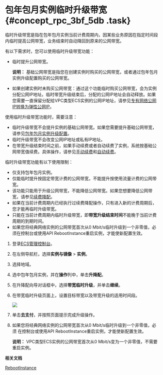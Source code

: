 # 包年包月实例临时升级带宽 {#concept_rpc_3bf_5db .task}

临时升级带宽是指在包年包月实例当前计费周期内，因某些业务原因在指定时间段内临时提高公网带宽，业务结束时自动降回到原来的公网带宽。

有以下需求时，您可以使用临时升级带宽功能：

-   临时提升公网带宽。

    **说明：** 基础公网带宽是指您在创建实例时购买的公网带宽，或者通过包年包月实例升级配置购买的公网带宽。

-   如果创建实例时未购买公网带宽：通过这个功能临时购买公网带宽，会为实例分配公网IP地址。临时带宽升级结束后，分配的公网IP地址会自动释放。如果您需要一直保留分配给VPC类型ECS实例的公网IP地址，请参见[专有网络公网IP转换为弹性公网IP](../cn.zh-CN/网络/修改IPv4地址/专有网络公网IP转换为弹性公网IP.md#)。

使用临时升级带宽功能时，需要注意：

-   临时升级带宽不会提升实例的基础公网带宽。如果您需要提升基础公网带宽，请参见[包年包月实例升级配置](cn.zh-CN/实例/升降配实例/升配包年包月实例/包年包月实例升级配置.md#)。
-   临时升级带宽不会改变公网IP地址或私有IP地址。
-   在带宽升级结束时间之前，如果手动续费或者自动续费了实例，系统按基础公网带宽值续费。具体操作，请参见[手动续费](../cn.zh-CN/产品定价/续费实例/手动续费.md#)和[自动续费](../cn.zh-CN/产品定价/续费实例/自动续费.md#)。

临时升级带宽功能有以下使用限制：

-   仅支持包年包月实例。
-   仅能临时提升按固定带宽计费的公网带宽，不能提升按使用流量计费的公网带宽。
-   该功能只能用于升级公网带宽，不能降低公网带宽。如果您想要降低公网带宽，请参见[续费降配](../cn.zh-CN/产品定价/续费实例/续费降配.md#)。
-   如果在当前计费周期内已经执行过续费降配操作，只有进入新的计费周期后，您才能再临时升级带宽。
-   只能在当前计费周期内临时升级带宽，即**带宽升级结束时间**不能晚于当前计费周期的到期时间。
-   如果您将经典网络实例的公网带宽首次从0 Mbit/s临时升级到一个非零值，必须在控制台或使用API RebootInstance重启实例，才能使新配置生效。

1.  登录[ECS管理控制台](https://ecs.console.aliyun.com)。
2.  在左侧导航栏，选择**实例与镜像** \> **实例**。
3.  选择地域。
4.  选中包年包月实例，并在**操作**列中，单击**升降配**。
5.  在升降配向导对话框中，选择**带宽临时升级**，并单击**继续**。
6.  在带宽临时升级页面上，设置目标带宽以及带宽升级的适用时间段。 

    ![](http://static-aliyun-doc.oss-cn-hangzhou.aliyuncs.com/assets/img/9645/15665624075427_zh-CN.png)

7.  单击**去支付**，并按照页面提示完成升级操作。
8.  如果您将经典网络实例的公网带宽首次从0 Mbit/s临时升级到一个非零值，必须 在控制台或使用API RebootInstance重启实例，才能使新配置生效。 

    **说明：** VPC类型ECS实例的公网带宽首次从0 Mbit/s变为一个非零值，不需要重启实例。


**相关文档**  


[RebootInstance](../cn.zh-CN/API参考/实例/RebootInstance.md#)

